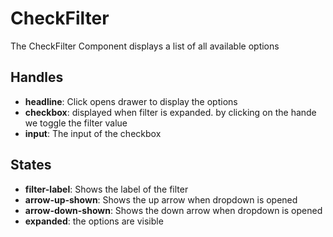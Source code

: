 <!-- firescout-collection -->

# CheckFilter

The CheckFilter Component displays a list of all available options

## Handles

- **headline**: Click opens drawer to display the options
- **checkbox**: displayed when filter is expanded. by clicking on the hande we toggle the filter value
- **input**: The input of the checkbox

## States

- **filter-label**: Shows the label of the filter
- **arrow-up-shown**: Shows the up arrow when dropdown is opened
- **arrow-down-shown**: Shows the down arrow when dropdown is opened
- **expanded**: the options are visible
